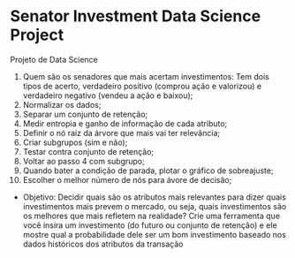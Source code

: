 # Senator Investment Data Science Project

Projeto de Data Science
1. Quem são os senadores que mais acertam investimentos: Tem dois tipos de acerto, verdadeiro positivo (comprou ação e valorizou) e verdadeiro negativo (vendeu a ação e baixou);
2. Normalizar os dados;
3. Separar um conjunto de retenção; 
4. Medir entropia e ganho de informação de cada atributo;
5. Definir o nó raiz da árvore que mais vai ter relevância;
6. Criar subgrupos (sim e não);
7. Testar contra conjunto de retenção;
8. Voltar ao passo 4 com subgrupo;
9. Quando bater a condição de parada, plotar o gráfico de sobreajuste;
10. Escolher o melhor número de nós para ávore de decisão;
- Objetivo: Decidir quais são os atributos mais relevantes para dizer quais investimentos mais prevem o mercado, ou seja, quais investimentos são os melhores que mais refletem na realidade?
Crie uma ferramenta que você insira um investimento (do futuro ou conjunto de retenção) e ele mostre qual a probabilidade dele ser um bom investimento baseado nos dados históricos dos atributos da transação
